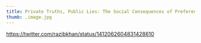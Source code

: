 ```yaml
---
title: Private Truths, Public Lies: The Social Consequences of Preference Falsification
thumb: .image.jpg
---
```


https://twitter.com/razibkhan/status/1412062604831428610